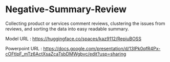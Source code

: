 # Negative-Summary-Review
Collecting product or services comment reviews, clustering the issues from reviews, and sorting the data into easy readable summary.

Model URL : https://huggingface.co/spaces/kaz9112/RepiuBOSS

Powerpoint URL : https://docs.google.com/presentation/d/13lPk0qfR4Px-cOFtlpF_mTz6ActXsaZcaTsbDMWgbvc/edit?usp=sharing
